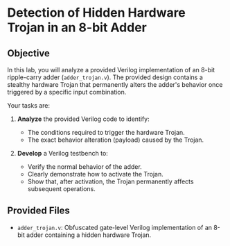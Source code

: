 # Detection of Hidden Hardware Trojan in an 8-bit Adder

## Objective

In this lab, you will analyze a provided Verilog implementation of an 8-bit ripple-carry adder (`adder_trojan.v`). The provided design contains a stealthy hardware Trojan that permanently alters the adder's behavior once triggered by a specific input combination.

Your tasks are:

1. **Analyze** the provided Verilog code to identify:

   * The conditions required to trigger the hardware Trojan.
   * The exact behavior alteration (payload) caused by the Trojan.

2. **Develop** a Verilog testbench to:

   * Verify the normal behavior of the adder.
   * Clearly demonstrate how to activate the Trojan.
   * Show that, after activation, the Trojan permanently affects subsequent operations.

## Provided Files

* `adder_trojan.v`: Obfuscated gate-level Verilog implementation of an 8-bit adder containing a hidden hardware Trojan.
